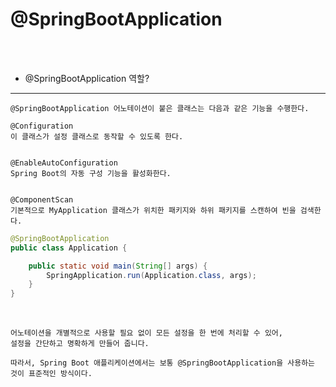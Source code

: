 # @SpringBootApplication

<br /><br />

* @SpringBootApplication 역할?
---

```
@SpringBootApplication 어노테이션이 붙은 클래스는 다음과 같은 기능을 수행한다.

@Configuration
이 클래스가 설정 클래스로 동작할 수 있도록 한다.


@EnableAutoConfiguration
Spring Boot의 자동 구성 기능을 활성화한다.


@ComponentScan
기본적으로 MyApplication 클래스가 위치한 패키지와 하위 패키지를 스캔하여 빈을 검색한다.
```

```java
@SpringBootApplication
public class Application {

    public static void main(String[] args) {
        SpringApplication.run(Application.class, args);
    }
}
```

<br />

```
어노테이션을 개별적으로 사용할 필요 없이 모든 설정을 한 번에 처리할 수 있어,
설정을 간단하고 명확하게 만들어 줍니다.

따라서, Spring Boot 애플리케이션에서는 보통 @SpringBootApplication을 사용하는 것이 표준적인 방식이다.
```
